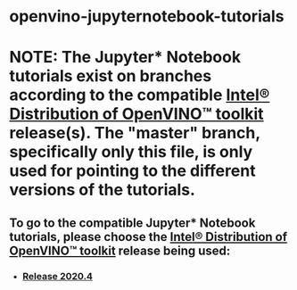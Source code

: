 # openvino-jupyternotebook-tutorials

# **NOTE**: The Jupyter* Notebook tutorials exist on branches according to the compatible [Intel® Distribution of OpenVINO™ toolkit](https://software.intel.com/content/www/us/en/develop/tools/openvino-toolkit.html) release(s).  The "master" branch, specifically only this file, is only used for pointing to the different versions of the tutorials.



## To go to the compatible Jupyter* Notebook tutorials, please choose the [Intel® Distribution of OpenVINO™ toolkit](https://software.intel.com/content/www/us/en/develop/tools/openvino-toolkit.html) release being used:

- ### [Release 2020.4](https://github.com/trexdog/openvino-jupyternotebook-tutorials/tree/openvino_toolkit_2020_4/Tutorials)

